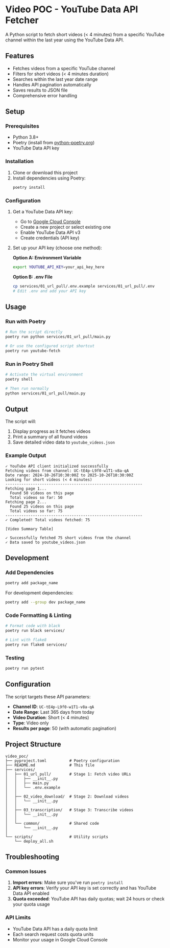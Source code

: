 # Video POC - YouTube Data API Fetcher

A Python script to fetch short videos (< 4 minutes) from a specific YouTube channel within the last year using the YouTube Data API.

## Features

- Fetches videos from a specific YouTube channel
- Filters for short videos (< 4 minutes duration)
- Searches within the last year date range
- Handles API pagination automatically
- Saves results to JSON file
- Comprehensive error handling

## Setup

### Prerequisites

- Python 3.8+
- Poetry (install from [python-poetry.org](https://python-poetry.org/docs/#installation))
- YouTube Data API key

### Installation

1. Clone or download this project
2. Install dependencies using Poetry:
   ```bash
   poetry install
   ```

### Configuration

1. Get a YouTube Data API key:
   - Go to [Google Cloud Console](https://console.developers.google.com/)
   - Create a new project or select existing one
   - Enable YouTube Data API v3
   - Create credentials (API key)

2. Set up your API key (choose one method):
   
   **Option A: Environment Variable**
   ```bash
   export YOUTUBE_API_KEY=your_api_key_here
   ```
   
   **Option B: .env File**
   ```bash
   cp services/01_url_pull/.env.example services/01_url_pull/.env
   # Edit .env and add your API key
   ```

## Usage

### Run with Poetry

```bash
# Run the script directly
poetry run python services/01_url_pull/main.py

# Or use the configured script shortcut
poetry run youtube-fetch
```

### Run in Poetry Shell

```bash
# Activate the virtual environment
poetry shell

# Then run normally
python services/01_url_pull/main.py
```

## Output

The script will:
1. Display progress as it fetches videos
2. Print a summary of all found videos
3. Save detailed video data to `youtube_videos.json`

### Example Output

```
✓ YouTube API client initialized successfully
Fetching videos from channel: UC-tE4p-L9f0-w1T1-v8a-qA
Date range: 2024-10-26T10:30:00Z to 2025-10-26T10:30:00Z
Looking for short videos (< 4 minutes)
------------------------------------------------------------
Fetching page 1...
  Found 50 videos on this page
  Total videos so far: 50
Fetching page 2...
  Found 25 videos on this page
  Total videos so far: 75
------------------------------------------------------------
✓ Completed! Total videos fetched: 75

[Video Summary Table]

✓ Successfully fetched 75 short videos from the channel
✓ Data saved to youtube_videos.json
```

## Development

### Add Dependencies

```bash
poetry add package_name
```

For development dependencies:
```bash
poetry add --group dev package_name
```

### Code Formatting & Linting

```bash
# Format code with black
poetry run black services/

# Lint with flake8
poetry run flake8 services/
```

### Testing

```bash
poetry run pytest
```

## Configuration

The script targets these API parameters:
- **Channel ID**: `UC-tE4p-L9f0-w1T1-v8a-qA`
- **Date Range**: Last 365 days from today
- **Video Duration**: Short (< 4 minutes)
- **Type**: Video only
- **Results per page**: 50 (with automatic pagination)

## Project Structure

```
video_poc/
├── pyproject.toml          # Poetry configuration
├── README.md               # This file
├── services/
│   ├── 01_url_pull/        # Stage 1: Fetch video URLs
│   │   ├── __init__.py
│   │   ├── main.py
│   │   └── .env.example
│   │
│   ├── 02_video_download/  # Stage 2: Download videos
│   │   └── __init__.py
│   │
│   ├── 03_transcription/   # Stage 3: Transcribe videos
│   │   └── __init__.py
│   │
│   └── common/             # Shared code
│       └── __init__.py
│
└── scripts/                # Utility scripts
    └── deploy_all.sh
```

## Troubleshooting

### Common Issues

1. **Import errors**: Make sure you've run `poetry install`
2. **API key errors**: Verify your API key is set correctly and has YouTube Data API enabled
3. **Quota exceeded**: YouTube API has daily quotas; wait 24 hours or check your quota usage

### API Limits

- YouTube Data API has a daily quota limit
- Each search request costs quota units
- Monitor your usage in Google Cloud Console
